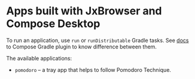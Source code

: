 # Apps built with JxBrowser and Compose Desktop

To run an application, use `run` or `runDistributable` Gradle tasks. 
See [docs][compose-gradle-plugin] to Compose Gradle plugin to know difference 
between them.

The available applications:

- `pomodoro` – a tray app that helps to follow Pomodoro Technique.

[compose-gradle-plugin]: https://github.com/JetBrains/compose-multiplatform/blob/master/tutorials/Native_distributions_and_local_execution/README.md#gradle-plugin
